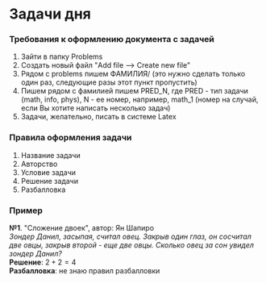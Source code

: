 # Задачи дня 

### Требования к оформлению документа с задачей

1) Зайти в папку Problems
2) Создать новый файл "Add file --> Create new file"
3) Рядом с problems пишем ФАМИЛИЯ/ (это нужно сделать только один раз, следующие разы этот пункт пропустить) 
4) Пишем рядом с фамилией пишем PRED_N, где PRED - тип задачи (math, info, phys), N - ее номер, например, math_1 (номер на случай, если Вы хотите написать несколько задач)
5) Задачи, желательно, писать в системе Latex

### Правила оформления задачи 
  1) Название задачи
  2) Авторство
  3) Условие задачи 
  4) Решение задачи 
  5) Разбалловка


### Пример 

**№1**. "Сложение двоек", автор: Ян Шапиро <br />
*Зондер Данил, засыпая, считал овец. Закрыв один глаз, он сосчитал две овцы, закрыв второй - еще две овцы. Сколько овец за сон увидел зондер Данил?* <br />
**Решение**: $2+2=4$ <br />
**Разбалловка**: не знаю правил разбалловки



 
